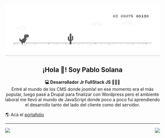 <p align="center">
   <img align src="https://raw.githubusercontent.com/wangningkai/wangningkai/master/assets/dino.gif">
   <h2 align="center">¡Hola  👋! Soy Pablo Solana</h2>
</p>
   <p align="center">
      <strong>
           💻 Desarrollador Jr FullStack JS 👨🏻‍💻
      </strong>
      <br />
   Entré al mundo de los CMS donde joomla! en ese momento era el más popular, luego pasé a Drupal para finalizar con Wordpress pero el ambiente laboral me llevó al mundo de JavaScript donde poco a poco fui aprendiendo el desarrollo tanto del lado del cliente como del servidor.
  </p>
   
🌎 Acá el [portafolio](https://pablosolana.dev)
   

----


<img align="left" src="https://github-readme-stats.vercel.app/api?username=juanpablosolana&show_icons=true&theme=radical">
<img align="right" src="https://github-readme-stats.vercel.app/api/top-langs/?username=juanpablosolana&show_icons=true&theme=radical">

